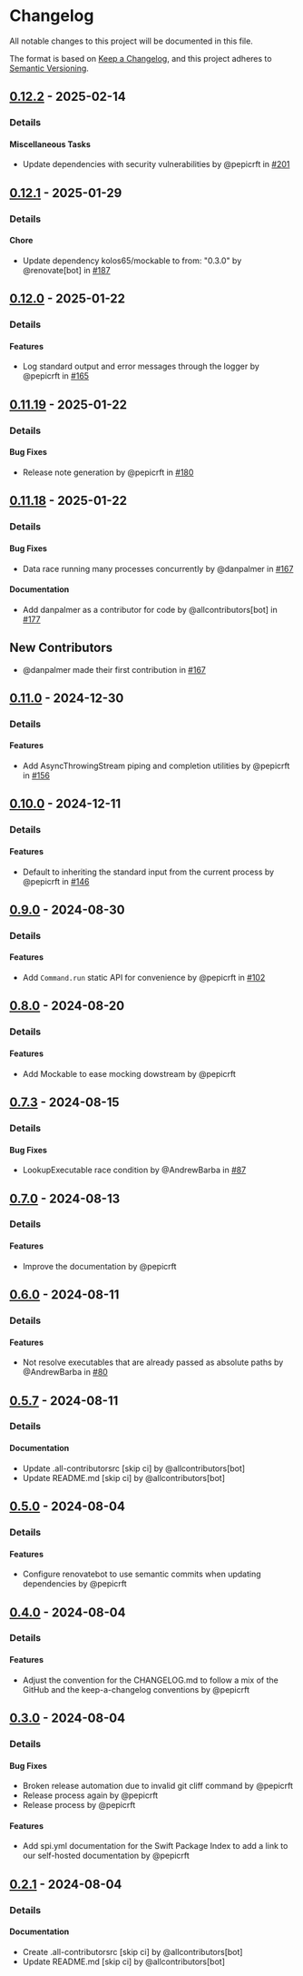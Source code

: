 # Changelog

All notable changes to this project will be documented in this file.

The format is based on [Keep a Changelog](https://keepachangelog.com/en/1.0.0/),
and this project adheres to [Semantic Versioning](https://semver.org/spec/v2.0.0.html).

## [0.12.2] - 2025-02-14
### Details
#### Miscellaneous Tasks
- Update dependencies with security vulnerabilities by @pepicrft in [#201](https://github.com/tuist/command/pull/201)

## [0.12.1] - 2025-01-29
### Details
#### Chore
- Update dependency kolos65/mockable to from: "0.3.0" by @renovate[bot] in [#187](https://github.com/tuist/command/pull/187)

## [0.12.0] - 2025-01-22
### Details
#### Features
- Log standard output and error messages through the logger by @pepicrft in [#165](https://github.com/tuist/command/pull/165)

## [0.11.19] - 2025-01-22
### Details
#### Bug Fixes
- Release note generation by @pepicrft in [#180](https://github.com/tuist/command/pull/180)

## [0.11.18] - 2025-01-22
### Details
#### Bug Fixes
- Data race running many processes concurrently by @danpalmer in [#167](https://github.com/tuist/command/pull/167)

#### Documentation
- Add danpalmer as a contributor for code by @allcontributors[bot] in [#177](https://github.com/tuist/command/pull/177)

## New Contributors
* @danpalmer made their first contribution in [#167](https://github.com/tuist/command/pull/167)
## [0.11.0] - 2024-12-30
### Details
#### Features
- Add AsyncThrowingStream piping and completion utilities by @pepicrft in [#156](https://github.com/tuist/command/pull/156)

## [0.10.0] - 2024-12-11
### Details
#### Features
- Default to inheriting the standard input from the current process by @pepicrft in [#146](https://github.com/tuist/command/pull/146)

## [0.9.0] - 2024-08-30
### Details
#### Features
- Add `Command.run` static API for convenience by @pepicrft in [#102](https://github.com/tuist/command/pull/102)

## [0.8.0] - 2024-08-20
### Details
#### Features
- Add Mockable to ease mocking dowstream by @pepicrft

## [0.7.3] - 2024-08-15
### Details
#### Bug Fixes
- LookupExecutable race condition by @AndrewBarba in [#87](https://github.com/tuist/command/pull/87)

## [0.7.0] - 2024-08-13
### Details
#### Features
- Improve the documentation by @pepicrft

## [0.6.0] - 2024-08-11
### Details
#### Features
- Not resolve executables that are already passed as absolute paths by @AndrewBarba in [#80](https://github.com/tuist/command/pull/80)

## [0.5.7] - 2024-08-11
### Details
#### Documentation
- Update .all-contributorsrc [skip ci] by @allcontributors[bot]
- Update README.md [skip ci] by @allcontributors[bot]

## [0.5.0] - 2024-08-04
### Details
#### Features
- Configure renovatebot to use semantic commits when updating dependencies by @pepicrft

## [0.4.0] - 2024-08-04
### Details
#### Features
- Adjust the convention for the CHANGELOG.md to follow a mix of the GitHub and the keep-a-changelog conventions by @pepicrft

## [0.3.0] - 2024-08-04
### Details
#### Bug Fixes
- Broken release automation due to invalid git cliff command by @pepicrft
- Release process again by @pepicrft
- Release process by @pepicrft

#### Features
- Add spi.yml documentation for the Swift Package Index to add a link to our self-hosted documentation by @pepicrft

## [0.2.1] - 2024-08-04
### Details
#### Documentation
- Create .all-contributorsrc [skip ci] by @allcontributors[bot]
- Update README.md [skip ci] by @allcontributors[bot]

[0.12.2]: https://github.com/tuist/command/compare/0.12.1..0.12.2
[0.12.1]: https://github.com/tuist/command/compare/0.12.0..0.12.1
[0.12.0]: https://github.com/tuist/command/compare/0.11.19..0.12.0
[0.11.19]: https://github.com/tuist/command/compare/0.11.18..0.11.19
[0.11.18]: https://github.com/tuist/command/compare/0.11.17..0.11.18
[0.11.0]: https://github.com/tuist/command/compare/0.10.5..0.11.0
[0.10.0]: https://github.com/tuist/command/compare/0.9.32..0.10.0
[0.9.0]: https://github.com/tuist/command/compare/0.8.0..0.9.0
[0.8.0]: https://github.com/tuist/command/compare/0.7.8..0.8.0
[0.7.3]: https://github.com/tuist/command/compare/0.7.2..0.7.3
[0.7.0]: https://github.com/tuist/command/compare/0.6.3..0.7.0
[0.6.0]: https://github.com/tuist/command/compare/0.5.7..0.6.0
[0.5.7]: https://github.com/tuist/command/compare/0.5.6..0.5.7
[0.5.0]: https://github.com/tuist/command/compare/0.4.0..0.5.0
[0.4.0]: https://github.com/tuist/command/compare/0.3.0..0.4.0
[0.3.0]: https://github.com/tuist/command/compare/0.2.1..0.3.0
[0.2.1]: https://github.com/tuist/command/compare/0.2.0..0.2.1

<!-- generated by git-cliff -->
